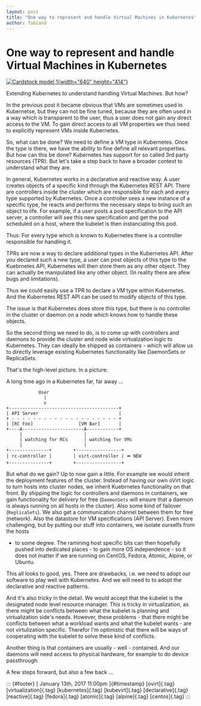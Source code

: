 ```yaml
---
layout: post
title: "One way to represent and handle Virtual Machines in Kubernetes"
author: fabiand
---
```



One way to represent and handle Virtual Machines in Kubernetes
==============================================================

[![Cardstock model
1](https://c1.staticflickr.com/5/4036/4521742570_11258c4bcd_z.jpg){width="640"
height="414"}](https://www.flickr.com/photos/lukehan/4521742570/in/photolist-7Tz7wN-7Tz7cJ-ebdyvv-A8mNm-fqXrx-avrmgP-4z9LEf-7HfRFA-oBB3To-nTgZkJ-ptES9t-5tPkKz-r94pJe-82bfbU-ato4TT-7zMzZB-o8n3Ur-4z9NVY-4z5xaM-4z9LTQ-8gHVmg-okSvMS-7UvPFS-auohod-9r7sTb-jGF22b-nQ59Wy-aTcEnX-bUCFkJ-85FRcC-5waDhE-fdQyoC-jDwYG-5J4NKo-55qfVj-emYsTq-nGE6fY-5jDdf5-oDN6NJ-nKt1Zg-au8v9R-4z5wrn-begGUR-apKFRT-bRSnJv-kariPr-p6YGQ-9c2Xx5-9uycmw-4yRfQS "Cardstock model 1")

Extending Kubernetes to understand handling Virtual Machines. But how?

In the previous post it became obvious that VMs are sometimes used in
Kubernetse, but they can not be fine tuned, because they are often used
in a way which is transparent to the user, thus a user does not gain any
direct access to the VM. To gain direct access to all VM properties we
thus need to explicitly represent VMs inside Kubernetes.

So, what can be done? We need to define a VM type in Kubernetes. Once
the type is there, we have the ability to fine define all relevant
properties. But how can this be done? Kubernetes has support for so
called 3rd party resources (TPR). But let's take a step back to have a
broader context to understand what they are.

In general, Kubernetes works in a declarative and reactive way. A user
creates objects of a specific kind through the Kubernetes REST API.
There are controllers inside the cluster which are responsible for each
and every type supported by Kubernetes. Once a controller sees a new
instance of a specific type, he reacts and performs the necessary steps
to bring such an object to life. For example, if a user posts a pod
specification to the API server, a controller will see this new
specification and get the pod scheduled on a host, where the kubelet is
then instanciating this pod.

Thus: For every type which is known to Kubernetes there is a controller
responsible for handling it.

TPRs are now a way to declare additional types in the Kubernetes API.
After you declared such a new type, a user can post objects of this type
to the Kuebrnetes API, Kubernetes will then store them as any other
object. They can actually be manipulated like any other object. (In
reality there are afew bugs and limitations).

Thus we could easily use a TPR to declare a VM type within Kubernetes.
And the Kubernetes REST API can be used to modify objects of this type.

The issue is that Kubernetes does store this type, but there is no
controller in the cluster or daemon on a node which knows how to handle
these objects.

So the second thing we need to do, is to come up with controllers and
daemons to provide the cluster and node wide virtualzation logic to
Kubernetes. They can ideally be shipped as containers - which will allow
us to directly leverage existing Kubernetes functionality like
DaemonSets or ReplicaSets.

That's the high-level picture. In a picture:

A long time ago in a Kubernetes far, far away ...

                User
                  |
                  v
    +-----------------------------------------+
    | API Server                              |
    + - - - - - - - - - - - - - - - - - - - - +
    | [RC Foo]                 [VM Bar]       |
    +----A-----------------------A------------+
         |                       |
         | watching for RCs      | watching for VMs
         |                       |
    +---------------+        +-----------------+
    | rc-controller |        | virt-controller | 🠘 NEW
    +---------------+        +-----------------+

But what do we gain? Up to now gain a little. For example we would
inherit the deployment features of the cluster. Instead of having our
own oVirt logic to turn hosts into cluster nodes, we inherit Kuebrnetes
functionality on that front. By shipping the logic for controllers and
daemons in containers, we gain functionality for delivery for free
(`DaemonSets` will ensure that a daemon is always running on all hosts
in the cluster). Also some kind of failover (`ReplicaSets`). We also get
a communication channel between them for free (network). Also the
datastore for VM specifications (API Server). Even more challenging, but
by putting our stuff into containers, we isolate ourselfs from the hosts
- to some degree. The ramining host specific bits can then hopefully
pushed into dedicated places - to gain more OS independence - so it does
not matter if we are running on CentOS, Fedora, Atomic, Alpine, or
Ubuntu.

This all looks to good, yes. There are drawbacks, i.e. we need to adopt
our software to play well with Kubernetes. And we will need to to adopt
the declarative and reactive patterns.

And it's also tricky in the detail. We would accept that the kubelet is
the designated node level resource manager. This is tricky in
virtualization, as there might be conflicts between what the kubelet is
planning and virtualization side's needs. However, these problems - that
there might be conflicts between what a workload wants and what the
kubelet wants - are not virtulization specific. Therefor I'm optimistic
that there will be ways of cooperating with the kubelet to solve these
kind of conflicts.

Another thing is that containers are usually - well - contained. And our
daemons will need access to physical hardware, for example to do device
passthrough.

A few steps forward, but also a few back ...

::: {#footer}
[ January 13th, 2017 11:00pm ]{#timestamp} [ovirt]{.tag}
[virtualization]{.tag} [kubernetes]{.tag} [kubevirt]{.tag}
[declarative]{.tag} [reactive]{.tag} [fedora]{.tag} [atomic]{.tag}
[alpine]{.tag} [centos]{.tag}
:::
